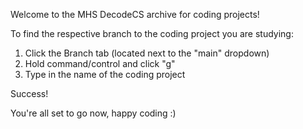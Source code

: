 Welcome to the MHS DecodeCS archive for coding projects!

To find the respective branch to the coding project you are studying:

  1. Click the Branch tab (located next to the "main" dropdown)
  2. Hold command/control and click "g"
  3. Type in the name of the coding project

Success!

You're all set to go now, happy coding :)
